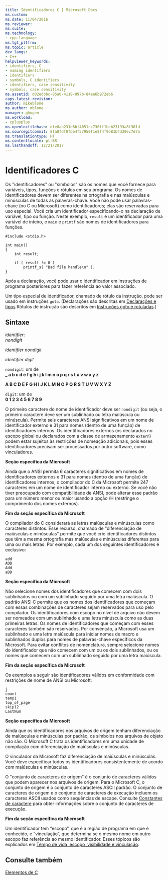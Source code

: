 ```yaml
---
title: Identificadores C | Microsoft Docs
ms.custom: 
ms.date: 11/04/2016
ms.reviewer: 
ms.suite: 
ms.technology:
- cpp-language
ms.tgt_pltfrm: 
ms.topic: article
dev_langs:
- C++
helpviewer_keywords:
- identifiers, C
- naming identifiers
- identifiers
- symbols, C identifiers
- identifiers, case sensitivity
- symbols, case sensitivity
ms.assetid: d02edbbc-85a0-4118-997b-84ee6b972eb6
caps.latest.revision: 
author: mikeblome
ms.author: mblome
manager: ghogen
ms.workload:
- cplusplus
ms.openlocfilehash: dfe8ab231d6bf4051cc730ff1beb23f93a8f301d
ms.sourcegitcommit: 8fa8fdf0fbb4f57950f1e8f4f9b81b4d39ec7d7a
ms.translationtype: HT
ms.contentlocale: pt-BR
ms.lasthandoff: 12/21/2017
---
```

# <a name="c-identifiers"></a>Identificadores C
Os "identificadores" ou "símbolos" são os nomes que você fornece para variáveis, tipos, funções e rótulos em seu programa. Os nomes de identificadores devem ser diferentes na ortografia e nas maiúsculas e minúsculas de todas as palavras-chave. Você não pode usar palavras-chave (no C ou Microsoft) como identificadores; elas são reservadas para uso especial. Você cria um identificador especificando-o na declaração de variável, tipo ou função. Neste exemplo, `result` é um identificador para uma variável de inteiro, e `main` e `printf` são nomes de identificadores para funções.  
  
```  
#include <stdio.h>  
  
int main()  
{  
    int result;  
  
    if ( result != 0 )  
        printf_s( "Bad file handle\n" );  
}  
```  
  
 Após a declaração, você pode usar o identificador em instruções de programa posteriores para fazer referência ao valor associado.  
  
 Um tipo especial de identificador, chamado de rótulo da instrução, pode ser usado em instruções `goto`. (Declarações são descritas em [Declarações e tipos](../c-language/declarations-and-types.md) Rótulos de instrução são descritos em [Instruções goto e rotuladas](../c-language/goto-and-labeled-statements-c.md).)  
  
## <a name="syntax"></a>Sintaxe  
 *identifier*:  
 *nondigit*  
  
 *identifier nondigit*  
  
 *identifier digit*  
  
 `nondigit`: um de  
 **_ a b c d e f g h i j k l m n o p q r s t u v w x y z**  
  
 **A B C D E F G H I J K L M N O P Q R S T U V W X Y Z**  
  
 `digit`: um de  
 **0 1 2 3 4 5 6 7 8 9**  
  
 O primeiro caractere do nome de identificador deve ser `nondigit` (ou seja, o primeiro caractere deve ser um sublinhado ou letra maiúscula ou minúscula). Permite seis caracteres ANSI significativos em um nome de identificador externo e 31 para nomes (dentro de uma função) de identificadores internos. Os identificadores externos (os declarados no escopo global ou declarados com a classe de armazenamento `extern`) podem estar sujeitos às restrições de nomeação adicionais, pois esses identificadores precisam ser processados por outro software, como vinculadores.  
  
 **Seção específica da Microsoft**  
  
 Ainda que o ANSI permita 6 caracteres significativos em nomes de identificadores externos e 31 para nomes (dentro de uma função) de identificadores internos, o compilador do C da Microsoft permite 247 caracteres em um nome de identificador interno ou externo. Se você não tiver preocupado com compatibilidade de ANSI, pode alterar esse padrão para um número menor ou maior usando a opção /H (restringe o comprimento dos nomes externos).  
  
 **Fim da seção específica da Microsoft**  
  
 O compilador do C considerará as letras maiúsculas e minúsculas como caracteres distintos. Esse recurso, chamado de "diferenciação de maiúsculas e minúsculas" permite que você crie identificadores distintos que têm a mesma ortografia mas maiúsculas e minúsculas diferentes para uma ou mais letras. Por exemplo, cada um dos seguintes identificadores é exclusivo:  
  
```  
add  
ADD  
Add  
aDD  
```  
  
 **Seção específica da Microsoft**  
  
 Não selecione nomes dos identificadores que comecem com dois sublinhados ou com um sublinhado seguido por uma letra maiúscula. O padrão ANSI C permite que os nomes dos identificadores que começam com essas combinações de caracteres sejam reservados para uso pelo compilador. Os identificadores com escopo no nível de arquivo não devem ser nomeados com um sublinhado e uma letra minúscula como as duas primeiras letras. Os nomes de identificadores que começam com esses caracteres também são reservados. Por convenção, a Microsoft usa um sublinhado e uma letra maiúscula para iniciar nomes de macro e sublinhados duplos para nomes de palavras-chave específicos da Microsoft. Para evitar conflitos de nomenclatura, sempre selecione nomes do identificador que não comecem com um ou os dois sublinhados, ou os nomes que comecem com um sublinhado seguido por uma letra maiúscula.  
  
 **Fim da seção específica da Microsoft**  
  
 Os exemplos a seguir são identificadores válidos em conformidade com restrições de nome de ANSI ou Microsoft:  
  
```  
j  
count  
temp1  
top_of_page  
skip12  
LastNum  
```  
  
 **Seção específica da Microsoft**  
  
 Ainda que os identificadores nos arquivos de origem tenham diferenciação de maiúsculas e minúsculas por padrão, os símbolos nos arquivos de objeto não são. O Microsoft C trata os identificadores em uma unidade de compilação com diferenciação de maiúsculas e minúsculas.  
  
 O vinculador da Microsoft faz diferenciação de maiúsculas e minúsculas. Você deve especificar todos os identificadores consistentemente de acordo com maiúsculas e minúsculas.  
  
 O "conjunto de caracteres de origem" é o conjunto de caracteres válidos que podem aparecer nos arquivos de origem. Para o Microsoft C, o conjunto de origem é o conjunto de caracteres ASCII padrão. O conjunto de caracteres de origem e o conjunto de caracteres de execução incluem os caracteres ASCII usados como sequências de escape. Consulte [Constantes de caractere](../c-language/c-character-constants.md) para obter informações sobre o conjunto de caracteres de execução.  
  
 **Fim da seção específica da Microsoft**  
  
 Um identificador tem “escopo”, que é a região de programa em que é conhecido, e “vinculação”, que determina se o mesmo nome em outro escopo faz referência ao mesmo identificador. Esses tópicos são explicados em [Tempo de vida, escopo, visibilidade e vinculação](../c-language/lifetime-scope-visibility-and-linkage.md).  
  
## <a name="see-also"></a>Consulte também  
 [Elementos de C](../c-language/elements-of-c.md)